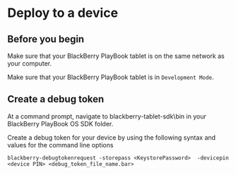 # Deploy to a device

## Before you begin

Make sure that your BlackBerry PlayBook tablet is on the same network as your computer.

Make sure that your BlackBerry PlayBook tablet is in `Development Mode`.

## Create a debug token

At a command prompt, navigate to blackberry-tablet-sdk\bin in your BlackBerry PlayBook OS SDK folder.

Create a debug token for your device by using the following syntax and values for the command line options

`blackberry-debugtokenrequest -storepass <KeystorePassword> 
    -devicepin <device PIN> <debug_token_file_name.bar>`
